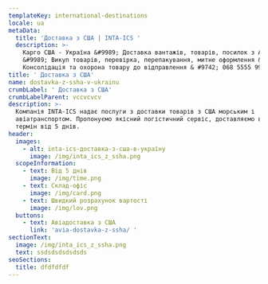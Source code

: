 ```yaml
---
templateKey: international-destinations
locale: ua
metaData:
  title: 'Доставка з США | INTA-ICS '
  description: >-
    Карго США - Україна &#9989; Доставка вантажів, товарів, посилок з Америки
    &#9989; Викуп товарів, перевірка, перепакування, митне оформлення &#9989;
    Консолідація та охорона товару до відправлення & #9742; 068 5555 999
title: ' Доставка з США'
name: dostavka-z-ssha-v-ukrainu
crumbLabel: ' Доставка з США'
crumbLabelParent: vccvcvcv
description: >-
  Компанія INTA-ICS надає послуги з доставки товарів з США морським і
  авіатранспортом. Пропонуємо якісний логістичний сервіс, доставляємо вантажі в
  термін від 5 днів. 
header:
  images:
    - alt: inta-ics-доставка-з-сша-в-україну
      image: /img/inta_ics_z_ssha.png
  scopeInformation:
    - text: Від 5 днів
      image: /img/time.png
    - text: Склад-офіс
      image: /img/card.png
    - text: Швидкий розрахунок вартості
      image: /img/lov.png
  buttons:
    - text: Авіадоставка з США
      link: 'avia-dostavka-z-ssha/ '
sectionText:
  image: /img/inta_ics_z_ssha.png
  text: ssdsdsdsdsdsds
seoSections:
  title: dfdfdfdf
---
```

